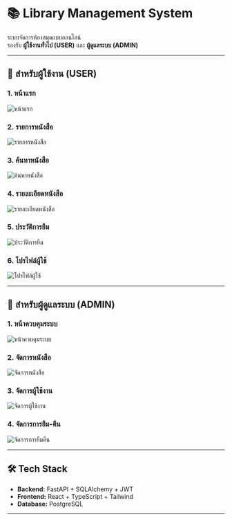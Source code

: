 # 📚 Library Management System

ระบบจัดการห้องสมุดแบบออนไลน์  
รองรับ **ผู้ใช้งานทั่วไป (USER)** และ **ผู้ดูแลระบบ (ADMIN)**  

---

## 👤 สำหรับผู้ใช้งาน (USER)

### 1. หน้าแรก
![หน้าแรก](https://github.com/user-attachments/assets/5c75e8a4-0bc5-41c8-b39c-f9f4fe360298)

### 2. รายการหนังสือ
![รายการหนังสือ](https://github.com/user-attachments/assets/4c3c04f1-ac82-43e9-bae3-b34ba2887b5e)

### 3. ค้นหาหนังสือ
![ค้นหาหนังสือ](https://github.com/user-attachments/assets/28a8a0b3-f40d-487e-a813-aee0e23e905d)

### 4. รายละเอียดหนังสือ
![รายละเอียดหนังสือ](https://github.com/user-attachments/assets/7104cd00-3f57-493e-9af8-27cbc86f2f9d)

### 5. ประวัติการยืม
![ประวัติการยืม](https://github.com/user-attachments/assets/9f627213-3445-4fd7-9a8d-d0efb3663eaa)

### 6. โปรไฟล์ผู้ใช้
![โปรไฟล์ผู้ใช้](https://github.com/user-attachments/assets/e1fd976e-bbb6-4ca5-bd27-9f60d76f0c0c)

---

## 🔑 สำหรับผู้ดูแลระบบ (ADMIN)

### 1. หน้าควบคุมระบบ
![หน้าควบคุมระบบ](https://github.com/user-attachments/assets/f8885dca-1158-4433-9512-cfdfb372c27f)

### 2. จัดการหนังสือ
![จัดการหนังสือ](https://github.com/user-attachments/assets/946dba45-d7f0-40cd-803c-1575f26a714b)

### 3. จัดการผู้ใช้งาน
![จัดการผู้ใช้งาน](https://github.com/user-attachments/assets/74e3c2ef-3409-4ae1-babd-6438091e1def)

### 4. จัดการการยืม-คืน
![จัดการการยืมคืน](https://github.com/user-attachments/assets/647a00c2-11be-45d5-914a-d12a2ce5edfa)

---

## 🛠 Tech Stack
- **Backend:** FastAPI + SQLAlchemy + JWT
- **Frontend:** React + TypeScript + Tailwind
- **Database:** PostgreSQL

---
